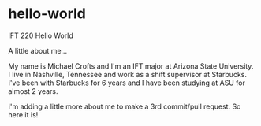 # hello-world
IFT 220 Hello World


A little about me...

My name is Michael Crofts and I'm an IFT major at Arizona State University. I live in Nashville, Tennessee and work as a shift supervisor at Starbucks. I've been with Starbucks for 6 years and I have been studying at ASU for almost 2 years.

I'm adding a little more about me to make a 3rd commit/pull request. So here it is!


